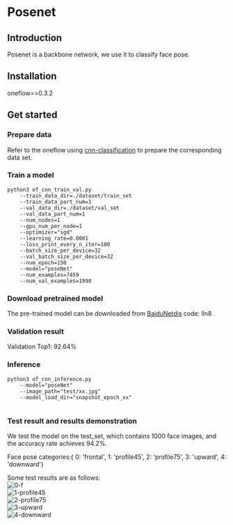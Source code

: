 # Posenet                                                                                                                       
 
## Introduction
Posenet is a backbone network, we use it to classify face pose.
 
## Installation
oneflow==0.3.2

## Get started
 
### Prepare data
Refer to the oneflow using [cnn-classification](https://github.com/Oneflow-Inc/OneFlow-Benchmark/tree/master/Classification/cnns) to prepare the corresponding data set.

### Train a model
```
python3 of_cnn_train_val.py
	--train_data_dir=./dataset/train_set
	--train_data_part_num=1
	--val_data_dir=./dataset/val_set
	--val_data_part_num=1
	--num_nodes=1
	--gpu_num_per_node=1
	--optimizer="sgd"
	--learning_rate=0.0001
	--loss_print_every_n_iter=100
	--batch_size_per_device=32
	--val_batch_size_per_device=32
	--num_epoch=150
	--model="poseNet"
	--num_examples=7459
	--num_val_examples=1990
```
### Download pretrained model

The pre-trained model can be downloaded from [BaiduNetdis](https://pan.baidu.com/s/1vzasLy5MKVe6ILOhmb86TA) code: lln8 .
  
### Validation result

Validation Top1: 92.64%
  
### Inference
```
python3 of_cnn_inference.py
	--model="poseNet"
	--image_path="test/xx.jpg"
	--model_load_dir="snapshot_epoch_xx"
  
```
### Test result and results demonstration 
We test the model on the test_set, which contains 1000 face images, and the accuracy rate achieves 94.2%.

Face pose categories:{ 0: 'frontal', 1: 'profile45', 2: 'profile75', 3: 'upward', 4: 'downward'} 

Some test results are as follows:<br>
![0-f](https://user-images.githubusercontent.com/51501381/118591284-852aef80-b7d6-11eb-9e99-23b06d554675.png)<br>
![1-profile45](https://user-images.githubusercontent.com/51501381/118591356-9ffd6400-b7d6-11eb-9e94-33934de4bda3.png)<br>
![2-profile75](https://user-images.githubusercontent.com/51501381/118591366-a25fbe00-b7d6-11eb-815d-22ad187b0e49.png)<br>
![3-upward](https://user-images.githubusercontent.com/51501381/118591372-a390eb00-b7d6-11eb-90f8-fe0d245e5398.png)<br>
![4-downward](https://user-images.githubusercontent.com/51501381/118591377-a4c21800-b7d6-11eb-8236-91f5b4021671.png)<br>
